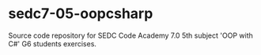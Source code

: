 # sedc7-05-oopcsharp
Source code repository for SEDC Code Academy 7.0 5th subject 'OOP with C#' G6 students exercises.
